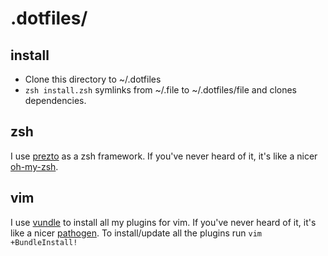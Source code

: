 # .dotfiles/

## install

* Clone this directory to ~/.dotfiles
* `zsh install.zsh` symlinks from ~/.file to ~/.dotfiles/file and clones dependencies.


## zsh

I use [prezto](https://github.com/sorin-ionescu/prezto) as a zsh framework.
If you've never heard of it, it's like a nicer [oh-my-zsh](https://github.com/robbyrussell/oh-my-zsh).

## vim

I use [vundle](https://github.com/gmarik/vundle) to install all my plugins for vim.
If you've never heard of it, it's like a nicer [pathogen](https://github.com/tpope/vim-pathogen).
To install/update all the plugins run `vim +BundleInstall!`
